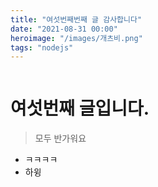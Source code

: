 ```yaml
---
title: "여섯번째번째 글 감사합니다"
date: "2021-08-31 00:00"
heroimage: "/images/개츠비.png"
tags: "nodejs"
---
```


```toc

```

# 여섯번째 글입니다.

> 모두 반가워요

-   ㅋㅋㅋㅋ
-   하윙
